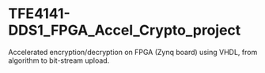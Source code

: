 # TFE4141-DDS1_FPGA_Accel_Crypto_project
Accelerated encryption/decryption on FPGA (Zynq board) using VHDL, from algorithm to bit-stream upload.

